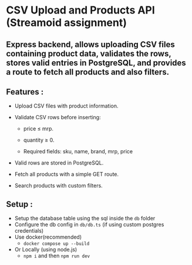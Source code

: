 # CSV Upload and Products API (Streamoid assignment)

## Express backend, allows uploading CSV files containing product data, validates the rows, stores valid entries in PostgreSQL, and provides a route to fetch all products and also filters.

## Features :

-   Upload CSV files with product information.
-   Validate CSV rows before inserting:

    -   price ≤ mrp.

    -   quantity ≥ 0.

    -   Required fields: sku, name, brand, mrp, price

-   Valid rows are stored in PostgreSQL.
-   Fetch all products with a simple GET route.
-   Search products with custom filters.

## Setup :

-   Setup the database table using the sql inside the <code>db</code> folder
-   Configure the db config in <code>db/db.ts</code> (if using custom postgres credentials)
-   Use docker(recommended)
    -   <code>docker compose up --build</code>
-   Or Locally (using node.js)
    -   <code>npm i</code> and then <code>npm run dev</code>

